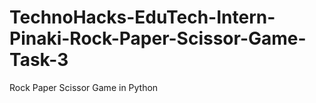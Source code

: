 # TechnoHacks-EduTech-Intern-Pinaki-Rock-Paper-Scissor-Game-Task-3
Rock Paper Scissor Game in Python
